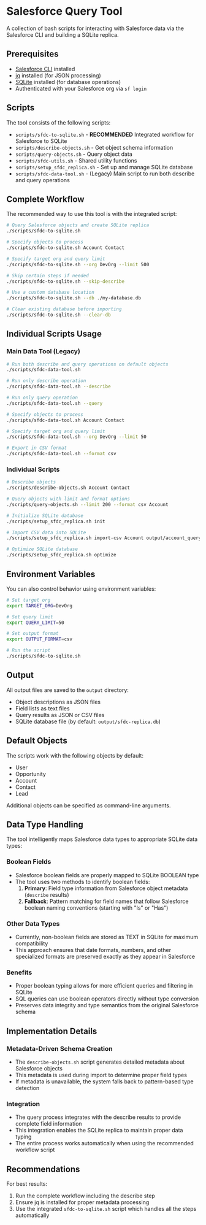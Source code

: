 # Salesforce Query Tool

A collection of bash scripts for interacting with Salesforce data via the Salesforce CLI and building a SQLite replica.

## Prerequisites

- [Salesforce CLI](https://developer.salesforce.com/tools/sfdxcli) installed
- [jq](https://stedolan.github.io/jq/download/) installed (for JSON processing)
- [SQLite](https://www.sqlite.org/download.html) installed (for database operations)
- Authenticated with your Salesforce org via `sf login`

## Scripts

The tool consists of the following scripts:

- `scripts/sfdc-to-sqlite.sh` - **RECOMMENDED** Integrated workflow for Salesforce to SQLite
- `scripts/describe-objects.sh` - Get object schema information
- `scripts/query-objects.sh` - Query object data
- `scripts/sfdc-utils.sh` - Shared utility functions
- `scripts/setup_sfdc_replica.sh` - Set up and manage SQLite database
- `scripts/sfdc-data-tool.sh` - (Legacy) Main script to run both describe and query operations

## Complete Workflow

The recommended way to use this tool is with the integrated script:

```bash
# Query Salesforce objects and create SQLite replica
./scripts/sfdc-to-sqlite.sh

# Specify objects to process
./scripts/sfdc-to-sqlite.sh Account Contact

# Specify target org and query limit
./scripts/sfdc-to-sqlite.sh --org DevOrg --limit 500

# Skip certain steps if needed
./scripts/sfdc-to-sqlite.sh --skip-describe

# Use a custom database location
./scripts/sfdc-to-sqlite.sh --db ./my-database.db

# Clear existing database before importing
./scripts/sfdc-to-sqlite.sh --clear-db
```

## Individual Scripts Usage

### Main Data Tool (Legacy)

```bash
# Run both describe and query operations on default objects
./scripts/sfdc-data-tool.sh

# Run only describe operation
./scripts/sfdc-data-tool.sh --describe

# Run only query operation
./scripts/sfdc-data-tool.sh --query

# Specify objects to process
./scripts/sfdc-data-tool.sh Account Contact

# Specify target org and query limit
./scripts/sfdc-data-tool.sh --org DevOrg --limit 50

# Export in CSV format
./scripts/sfdc-data-tool.sh --format csv
```

### Individual Scripts

```bash
# Describe objects
./scripts/describe-objects.sh Account Contact

# Query objects with limit and format options
./scripts/query-objects.sh --limit 200 --format csv Account

# Initialize SQLite database
./scripts/setup_sfdc_replica.sh init

# Import CSV data into SQLite
./scripts/setup_sfdc_replica.sh import-csv Account output/account_query_20230101_120000.csv

# Optimize SQLite database
./scripts/setup_sfdc_replica.sh optimize
```

## Environment Variables

You can also control behavior using environment variables:

```bash
# Set target org
export TARGET_ORG=DevOrg

# Set query limit
export QUERY_LIMIT=50

# Set output format
export OUTPUT_FORMAT=csv

# Run the script
./scripts/sfdc-to-sqlite.sh
```

## Output

All output files are saved to the `output` directory:
- Object descriptions as JSON files
- Field lists as text files
- Query results as JSON or CSV files
- SQLite database file (by default: `output/sfdc-replica.db`)

## Default Objects

The scripts work with the following objects by default:
- User
- Opportunity
- Account
- Contact
- Lead

Additional objects can be specified as command-line arguments.

## Data Type Handling

The tool intelligently maps Salesforce data types to appropriate SQLite data types:

### Boolean Fields
- Salesforce boolean fields are properly mapped to SQLite BOOLEAN type
- The tool uses two methods to identify boolean fields:
  1. **Primary**: Field type information from Salesforce object metadata (`describe` results)
  2. **Fallback**: Pattern matching for field names that follow Salesforce boolean naming conventions (starting with "Is" or "Has")

### Other Data Types
- Currently, non-boolean fields are stored as TEXT in SQLite for maximum compatibility
- This approach ensures that date formats, numbers, and other specialized formats are preserved exactly as they appear in Salesforce

### Benefits
- Proper boolean typing allows for more efficient queries and filtering in SQLite
- SQL queries can use boolean operators directly without type conversion
- Preserves data integrity and type semantics from the original Salesforce schema

## Implementation Details

### Metadata-Driven Schema Creation
- The `describe-objects.sh` script generates detailed metadata about Salesforce objects
- This metadata is used during import to determine proper field types
- If metadata is unavailable, the system falls back to pattern-based type detection

### Integration
- The query process integrates with the describe results to provide complete field information
- This integration enables the SQLite replica to maintain proper data typing
- The entire process works automatically when using the recommended workflow script

## Recommendations

For best results:
1. Run the complete workflow including the describe step
2. Ensure jq is installed for proper metadata processing
3. Use the integrated `sfdc-to-sqlite.sh` script which handles all the steps automatically 